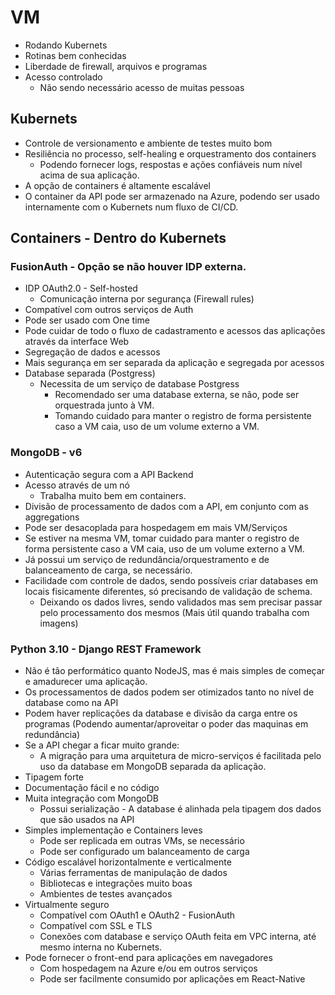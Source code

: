 # VM
- Rodando Kubernets 
- Rotinas bem conhecidas
- Liberdade de firewall, arquivos e programas
- Acesso controlado
    - Não sendo necessário acesso de muitas pessoas

## Kubernets
- Controle de versionamento e ambiente de testes muito bom
- Resiliência no processo, self-healing e orquestramento dos containers
    - Podendo fornecer logs, respostas e ações confiáveis num nível acima de sua aplicação.
- A opção de containers é altamente escalável
- O container da API pode ser armazenado na Azure, podendo ser usado internamente com o Kubernets num fluxo de CI/CD.

## Containers - Dentro do Kubernets
### FusionAuth - Opção se não houver IDP externa.
- IDP OAuth2.0 - Self-hosted 
    - Comunicação interna por segurança (Firewall rules)
- Compatível com outros serviços de Auth
- Pode ser usado com One time 
- Pode cuidar de todo o fluxo de cadastramento e acessos das aplicações através da interface Web
- Segregação de dados e acessos
- Mais segurança em ser separada da aplicação e segregada por acessos
- Database separada (Postgress)
    - Necessita de um serviço de database Postgress
        - Recomendado ser uma database externa, se não, pode ser orquestrada junto à VM.
        - Tomando cuidado para manter o registro de forma persistente caso a VM caia, uso de um volume externo a VM.

### MongoDB - v6
- Autenticação segura com a API Backend 
- Acesso através de um nó 
    - Trabalha muito bem em containers.
- Divisão de processamento de dados com a API, em conjunto com as aggregations
- Pode ser desacoplada para hospedagem em mais VM/Serviços
- Se estiver na mesma VM, tomar cuidado para manter o registro de forma persistente caso a VM caia, uso de um volume externo a VM.
- Já possui um serviço de redundância/orquestramento e de balanceamento de carga, se necessário.
- Facilidade com controle de dados, sendo possíveis criar databases em locais fisicamente diferentes, só precisando de validação de schema.
    - Deixando os dados livres, sendo validados mas sem precisar passar pelo processamento dos mesmos (Mais útil quando trabalha com imagens)

### Python 3.10 - Django REST Framework
- Não é tão performático quanto NodeJS, mas é mais simples de começar e amadurecer uma aplicação.
- Os processamentos de dados podem ser otimizados tanto no nível de database como na API
- Podem haver replicações da database e divisão da carga entre os programas (Podendo aumentar/aproveitar o poder das maquinas em redundância)
- Se a API chegar a ficar muito grande:
    - A migração para uma arquitetura de micro-serviços é facilitada pelo uso da database em MongoDB separada da aplicação.
- Tipagem forte
- Documentação fácil e no código
- Muita integração com MongoDB
    - Possui serialização - A database é alinhada pela tipagem dos dados que são usados na API
- Simples implementação e Containers leves
    - Pode ser replicada em outras VMs, se necessário
    - Pode ser configurado um balanceamento de carga
- Código escalável horizontalmente e verticalmente
    - Várias ferramentas de manipulação de dados
    - Bibliotecas e integrações muito boas
    - Ambientes de testes avançados
- Virtualmente seguro
    - Compatível com OAuth1 e OAuth2 - FusionAuth
    - Compatível com SSL e TLS
    - Conexões com database e serviço OAuth feita em VPC interna, até mesmo interna no Kubernets.
- Pode fornecer o front-end para aplicações em navegadores 
    - Com hospedagem na Azure e/ou em outros serviços
    - Pode ser facilmente consumido por aplicações em React-Native